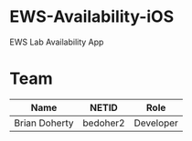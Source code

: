 EWS-Availability-iOS
====================
EWS Lab Availability App

Team
=============
| Name       | NETID           | Role  |
| :-------------: |:-------------:| :-----:|
| Brian Doherty      | bedoher2 | Developer |
